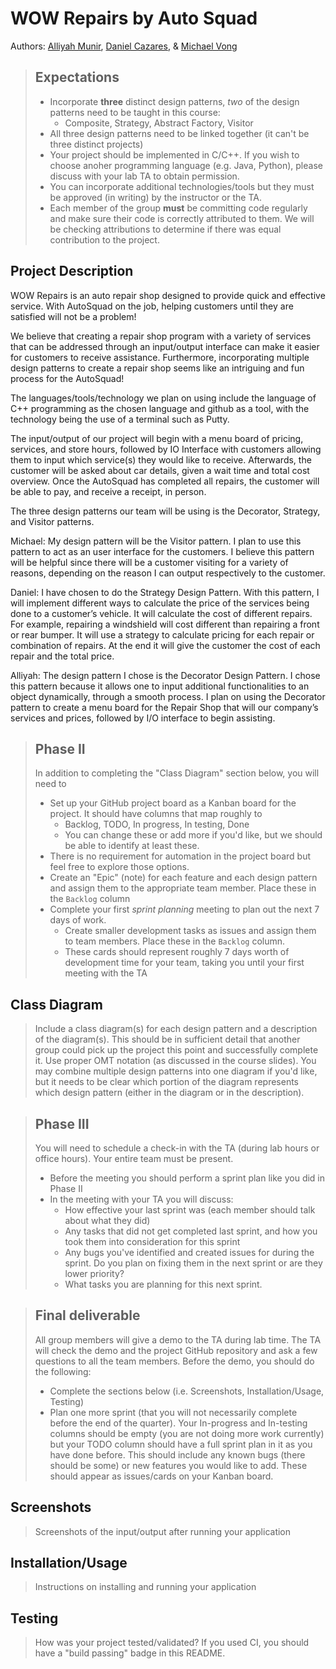 # WOW Repairs by Auto Squad
Authors: [Alliyah Munir](https://github.com/AlliyahMunir),  [Daniel Cazares](https://github.com/villvin), &  [Michael Vong](https://github.com/michaelvong)
 
 
 > ## Expectations
 > * Incorporate **three** distinct design patterns, *two* of the design patterns need to be taught in this course:
 >   * Composite, Strategy, Abstract Factory, Visitor
 > * All three design patterns need to be linked together (it can't be three distinct projects)
 > * Your project should be implemented in C/C++. If you wish to choose anoher programming language (e.g. Java, Python), please discuss with your lab TA to obtain permission.
 > * You can incorporate additional technologies/tools but they must be approved (in writing) by the instructor or the TA.
 > * Each member of the group **must** be committing code regularly and make sure their code is correctly attributed to them. We will be checking attributions to determine if there was equal contribution to the project.

## Project Description
WOW Repairs is an auto repair shop designed to provide quick and effective service. With AutoSquad on the job, helping customers until they are satisfied will not be a problem! 

We believe that creating a repair shop program with a variety of services that can be addressed through an input/output interface can make it easier for customers to receive assistance. Furthermore, incorporating multiple design patterns to create a repair shop seems like an intriguing and fun process for the AutoSquad! 

The languages/tools/technology we plan on using include the language of C++ programming as the chosen language and github as a tool, with the technology being the use of a terminal such as Putty. 

The input/output of our project will begin with a menu board of pricing, services, and store hours, followed by IO Interface with customers allowing them to input which service(s) they would like to receive. Afterwards, the customer will be asked about car details, given a wait time and total cost overview. Once the AutoSquad has completed all repairs, the customer will be able to pay, and receive a receipt, in person. 

The three design patterns our team will be using is the Decorator, Strategy, and Visitor patterns.

Michael: My design pattern will be the Visitor pattern. I plan to use this pattern to act as an user interface for the customers. I believe this pattern will be helpful since there will be a customer visiting for a variety of reasons, depending on the reason I can output respectively to the customer. 

Daniel: I have chosen to do the Strategy Design Pattern. With this pattern, I will implement different ways to calculate the price of the services being done to a customer’s vehicle. It will calculate the cost of different repairs. For example, repairing a windshield will cost different than repairing a front or rear bumper. It will use a strategy to calculate pricing for each repair or combination of repairs. At the end it will give the customer the cost of each repair and the total price. 

Alliyah: The design pattern I chose is the Decorator Design Pattern. I chose this pattern because it allows one to input additional functionalities to an object dynamically, through a smooth process. I plan on using the Decorator pattern to create a menu board for the Repair Shop that will our company’s services and prices, followed by I/O interface to begin assisting. 

 > ## Phase II
 > In addition to completing the "Class Diagram" section below, you will need to 
 > * Set up your GitHub project board as a Kanban board for the project. It should have columns that map roughly to 
 >   * Backlog, TODO, In progress, In testing, Done
 >   * You can change these or add more if you'd like, but we should be able to identify at least these.
 > * There is no requirement for automation in the project board but feel free to explore those options.
 > * Create an "Epic" (note) for each feature and each design pattern and assign them to the appropriate team member. Place these in the `Backlog` column
 > * Complete your first *sprint planning* meeting to plan out the next 7 days of work.
 >   * Create smaller development tasks as issues and assign them to team members. Place these in the `Backlog` column.
 >   * These cards should represent roughly 7 days worth of development time for your team, taking you until your first meeting with the TA
## Class Diagram
 > Include a class diagram(s) for each design pattern and a description of the diagram(s). This should be in sufficient detail that another group could pick up the project this point and successfully complete it. Use proper OMT notation (as discussed in the course slides). You may combine multiple design patterns into one diagram if you'd like, but it needs to be clear which portion of the diagram represents which design pattern (either in the diagram or in the description). 
 
 > ## Phase III
 > You will need to schedule a check-in with the TA (during lab hours or office hours). Your entire team must be present. 
 > * Before the meeting you should perform a sprint plan like you did in Phase II
 > * In the meeting with your TA you will discuss: 
 >   - How effective your last sprint was (each member should talk about what they did)
 >   - Any tasks that did not get completed last sprint, and how you took them into consideration for this sprint
 >   - Any bugs you've identified and created issues for during the sprint. Do you plan on fixing them in the next sprint or are they lower priority?
 >   - What tasks you are planning for this next sprint.

 > ## Final deliverable
 > All group members will give a demo to the TA during lab time. The TA will check the demo and the project GitHub repository and ask a few questions to all the team members. 
 > Before the demo, you should do the following:
 > * Complete the sections below (i.e. Screenshots, Installation/Usage, Testing)
 > * Plan one more sprint (that you will not necessarily complete before the end of the quarter). Your In-progress and In-testing columns should be empty (you are not doing more work currently) but your TODO column should have a full sprint plan in it as you have done before. This should include any known bugs (there should be some) or new features you would like to add. These should appear as issues/cards on your Kanban board. 
 ## Screenshots
 > Screenshots of the input/output after running your application
 ## Installation/Usage
 > Instructions on installing and running your application
 ## Testing
 > How was your project tested/validated? If you used CI, you should have a "build passing" badge in this README.
 
